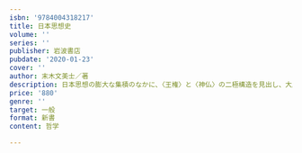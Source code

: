 ```yaml
---
isbn: '9784004318217'
title: 日本思想史
volume: ''
series: ''
publisher: 岩波書店
pubdate: '2020-01-23'
cover: ''
author: 末木文美士／著
description: 日本思想の膨大な集積のなかに、〈王権〉と〈神仏〉の二極構造を見出し、大胆な鳥瞰図を描き出す通史。
price: '880'
genre: ''
target: 一般
format: 新書
content: 哲学

---
```

